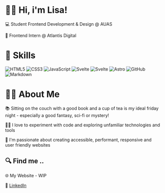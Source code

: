 # 🙋‍♀️ Hi, i'm Lisa!

💻 Student Frontend Development & Design @ AUAS 

📘 Frontend Intern @ Atlantis Digital



# 💽 Skills

![HTML5](https://img.shields.io/badge/html5-%23E34F26.svg?style=for-the-badge&logo=html5&logoColor=white)
![CSS3](https://img.shields.io/badge/css3-%231572B6.svg?style=for-the-badge&logo=css3&logoColor=white)
![JavaScript](https://img.shields.io/badge/javascript-%23323330.svg?style=for-the-badge&logo=javascript&logoColor=%23F7DF1E)
![Svelte](https://img.shields.io/badge/svelte-%23f1413d.svg?style=for-the-badge&logo=svelte&logoColor=white)
![Svelte](https://img.shields.io/badge/svelte-%23f1413d.svg?style=for-the-badge&logo=svelte&logoColor=white)
![Astro](https://img.shields.io/badge/astro-%232C2052.svg?style=for-the-badge&logo=astro&logoColor=white)
![GitHub](https://img.shields.io/badge/github-%23121011.svg?style=for-the-badge&logo=github&logoColor=white)
![Markdown](https://img.shields.io/badge/markdown-%23000000.svg?style=for-the-badge&logo=markdown&logoColor=white)



# 👩‍💻 About Me

📚 Sitting on the couch with a good book and a cup of tea is my ideal friday night - especially a good fantasy, sci-fi or mystery!

👩‍🔬 I love to experiment with code and exploring unfamiliar technologies and tools

🦋 I'm passionate about creating accessible, performant, responsive and user friendly websites



## 🔍 Find me ..

🌐 My Website - WIP

💼 [LinkedIn](www.linkedin.com/in/lisavanderhoorn)
